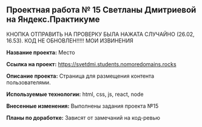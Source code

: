 ## Проектная работа № 15 Светланы Дмитриевой на Яндекс.Практикуме
КНОПКА ОТПРАВИТЬ НА ПРОВЕРКУ БЫЛА НАЖАТА СЛУЧАЙНО (26.02, 16.53). КОД НЕ ОБНОВЛЕН!!!!! МОИ ИЗВИНЕНИЯ

**Название проекта:** Место

**Ссылка на проект:** https://svetdmi.students.nomoredomains.rocks

**Описание проекта:** Страница для размещения контента пользователями.

**Используемые технологии:** html, css, js, react, node

**Внесенные изменения:** Выполнены задания проекта №15

**Планы по доработке:** Зависят от замечаний на код-ревью

